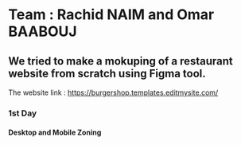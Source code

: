 # Team : Rachid NAIM and Omar BAABOUJ

## We tried to make a mokuping of a restaurant website from scratch using Figma tool.

The website link : https://burgershop.templates.editmysite.com/

### 1st Day

#### Desktop and Mobile Zoning

